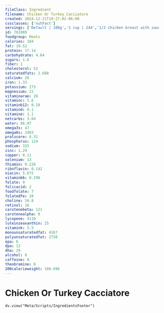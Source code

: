 ```yaml
---
fileClass: Ingredient
filename: Chicken Or Turkey Cacciatore
created: 2024-12-21T19:27:02-06:00
cssclasses: ['nutFact']
servings: ['Default | 100g','1 cup | 244','1/2 chicken breast with sauce | 169','1 chicken thigh with sauce | 107','1 chicken leg with sauce | 197','1 chicken drumstick with sauce | 90','1 chicken wing with sauce | 59','1 slice of chicken with sauce | 24','1 slice of turkey with sauce | 48']
id: 782889
foodgroup: Meats
calories: 184
fat: 10.52
protein: 17.14
carbohydrate: 4.64
sugars: 1.6
fiber: 1
cholesterol: 52
saturatedfats: 2.608
calcium: 26
iron: 1.33
potassium: 273
magnesium: 22
vitaminarae: 26
vitaminc: 5.6
vitaminb12: 0.18
vitamind: 0.1
vitamine: 1.1
netcarbs: 3.64
water: 66.07
omega3s: 47
omega6s: 2403
pralscore: 6.31
phosphorus: 124
sodium: 325
zinc: 1.29
copper: 0.11
selenium: 13
thiamin: 0.226
riboflavin: 0.142
niacin: 5.675
vitaminb6: 0.298
folate: 9
folicacid: 2
foodfolate: 7
folatedfe: 10
choline: 50.8
retinol: 16
carotenebeta: 121
carotenealpha: 0
lycopene: 4110
luteinzeaxanthin: 25
vitamink: 5.5
monounsaturatedfat: 4167
polyunsaturatedfat: 2750
epa: 6
dpa: 12
dha: 29
alcohol: 0
caffeine: 0
theobromine: 0
200calorieweight: 108.696
---
```


# Chicken Or Turkey Cacciatore

```dataviewjs
dv.view("Meta/Scripts/IngredientsFooter")
```